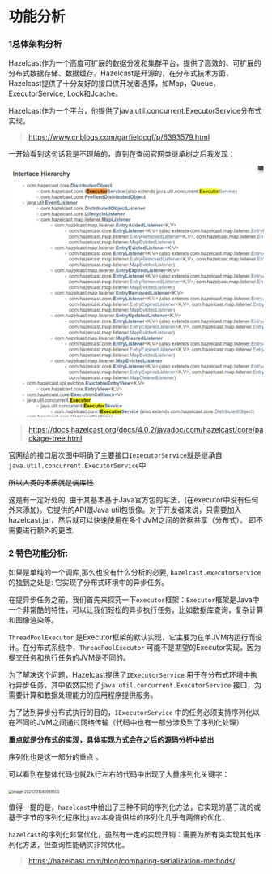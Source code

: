 # 功能分析

### 1总体架构分析

Hazelcast作为一个高度可扩展的数据分发和集群平台，提供了高效的、可扩展的分布式数据存储、数据缓存。Hazelcast是开源的，在分布式技术方面，Hazelcast提供了十分友好的接口供开发者选择，如Map，Queue，ExecutorService, Lock和Jcache。 

Hazelcast作为一个平台，他提供了java.util.concurrent.ExecutorService分布式实现。

> https://www.cnblogs.com/garfieldcgf/p/6393579.html

一开始看到这句话我是不理解的，直到在查阅官网类继承树之后我发现：

![image-20210131035134869](https://github.com/zm-sama/UCAS-OOP/blob/master/%E5%9B%BE%E5%BA%8A/image-20210131035134869.png)

> https://docs.hazelcast.org/docs/4.0.2/javadoc/com/hazelcast/core/package-tree.html

官网给的接口层次图中明确了主要接口`IexecutorService`就是继承自 `java.util.concurrent.ExecutorService`中

~~所以人类的本质就是调库怪~~

这是有一定好处的, 由于其基本基于Java官方包的写法，(在executor中没有任何外来添加)。它提供的API跟Java util包很像。对于开发者来说，只需要加入hazelcast.jar，然后就可以快速使用在多个JVM之间的数据共享（分布式）。 即不需要进行额外的更改.

### 2 特色功能分析:

如果是单纯的一个调库,那么也没有什么分析的必要, `hazelcast.executorservice`的独到之处是: 它实现了分布式环境中的异步任务。

在提异步任务之前，我们首先来探究一下`executor`框架：`Executor`框架是Java中一个非常酷的特性，可以让我们轻松的异步执行任务，比如数据库查询，复杂计算和图像渲染等。

`ThreadPoolExecutor` 是Executor框架的默认实现，它主要为在单JVM内运行而设计。在分布式系统中，`ThreadPoolExecutor` 可能不是期望的Executor实现，因为提交任务和执行任务的JVM是不同的。

为了解决这个问题，Hazelcast提供了`IExecutorService` 用于在分布式环境中执行异步任务，其中依然实现了`java.util.concurrent.ExecutorService` 接口，为需要计算和数据处理能力的应用程序提供服务。

为了达到异步分布式执行的目的，`IExecutorService` 中的任务必须支持序列化以在不同的JVM之间通过网络传输（代码中也有一部分涉及到了序列化处理）

**重点就是分布式的实现，具体实现方式会在之后的源码分析中给出** 

序列化也是这一部分的重点 。

可以看到在整体代码也就2k行左右的代码中出现了大量序列化关键字：

<img src="C:\Users\zm-sama\AppData\Roaming\Typora\typora-user-images\image-20210131040939500.png" alt="image-20210131040939500" style="zoom:50%;" />

值得一提的是，`hazelcast`中给出了三种不同的序列化方法，它实现的基于流的或基于字节的序列化程序比`java`本身提供给的序列化几乎有两倍的优化，

`hazelcast`的序列化非常优化，虽然有一定的实现开销：需要为所有类实现其他序列化方法，但查询性能确实非常优化。

> https://hazelcast.com/blog/comparing-serialization-methods/
